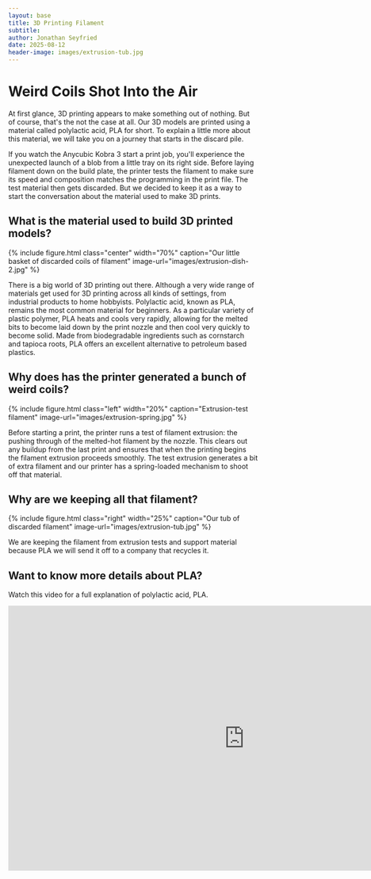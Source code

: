 ```yaml
---
layout: base
title: 3D Printing Filament
subtitle:
author: Jonathan Seyfried
date: 2025-08-12
header-image: images/extrusion-tub.jpg
---
```


# Weird Coils Shot Into the Air
At first glance, 3D printing appears to make something out of nothing. But of course, that's the not the case at all. Our 3D models are printed using a material called polylactic acid, PLA for short. To explain a little more about this material, we will take you on a journey that starts in the discard pile.

If you watch the Anycubic Kobra 3 start a print job, you'll experience the unexpected launch of a blob from a little tray on its right side. Before laying filament down on the build plate, the printer tests the filament to make sure its speed and composition matches the programming in the print file. The test material then gets discarded. But we decided to keep it as a way to start the conversation about the material used to make 3D prints.

## What is the material used to build 3D printed models?

{% include figure.html
  class="center"
  width="70%"
  caption="Our little basket of discarded coils of filament"
  image-url="images/extrusion-dish-2.jpg"
%}

There is a big world of 3D printing out there. Although a very wide range of materials get used for 3D printing across all kinds of settings, from industrial products to home hobbyists. Polylactic acid, known as PLA, remains the most common material for beginners. As a particular variety of plastic polymer, PLA heats and cools very rapidly, allowing for the melted bits to become laid down by the print nozzle and then cool very quickly to become solid. Made from biodegradable ingredients such as cornstarch and tapioca roots, PLA offers an excellent alternative to petroleum based plastics.

## Why does has the printer generated a bunch of weird coils?

{% include figure.html
  class="left"
  width="20%"
  caption="Extrusion-test filament"
  image-url="images/extrusion-spring.jpg"
%}

Before starting a print, the printer runs a test of filament extrusion: the pushing through of the melted-hot filament by the nozzle. This clears out any buildup from the last print and ensures that when the printing begins the filament extrusion proceeds smoothly. The test extrusion generates a bit of extra filament and our printer has a spring-loaded mechanism to shoot off that material. 
<br style="clear: both">

## Why are we keeping all that filament? 

{% include figure.html
  class="right"
  width="25%"
  caption="Our tub of discarded filament"
  image-url="images/extrusion-tub.jpg"
%}

We are keeping the filament from extrusion tests and support material because PLA we will send it off to a company that recycles it. 
<br style="clear: both">
## Want to know more details about PLA?

Watch this video for a full explanation of polylactic acid, PLA.

<iframe width="951" height="535" src="https://www.youtube.com/embed/PehdKI3LWGY" title="Everything you need to know about PLA Filament for 3D printing!" frameborder="0" allow="accelerometer; autoplay; clipboard-write; encrypted-media; gyroscope; picture-in-picture; web-share" referrerpolicy="strict-origin-when-cross-origin" allowfullscreen></iframe>